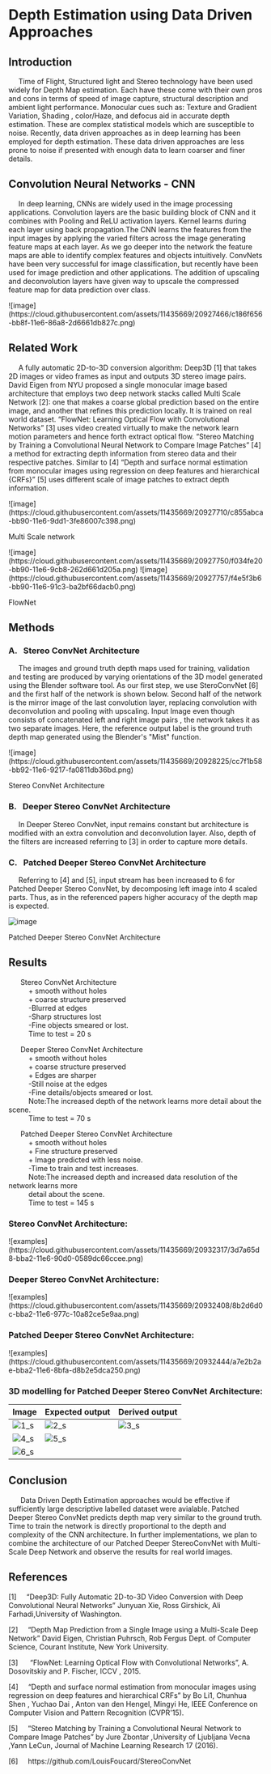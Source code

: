 <BODY>

<DIV id="id_1">
<H1> Depth Estimation using Data Driven Approaches</H1>
</DIV>
<DIV id="id_2_1">
<P class="p9 ft6"><H2> Introduction </H2></P>
<P class="p10 ft6">&nbsp;&nbsp;&nbsp;&nbsp;&nbsp;Time of Flight, Structured light and Stereo technology have been used widely for 
Depth Map estimation. Each have these come with their own pros and cons in terms of speed of image capture, structural description and 
ambient light performance. Monocular cues such as: Texture and Gradient Variation, Shading , color/Haze, and defocus aid in accurate 
depth estimation. These are complex statistical models which are susceptible to noise. Recently, data driven approaches as in deep learning 
has been employed for depth estimation. These data driven approaches are less prone to noise if presented with enough data to learn coarser
and finer details.
</P>
</DIV>
<DIV id="id_2_2">
<P class="p9 ft6"><H2> Convolution Neural Networks - CNN </H2></P>
<P class="p12 ft6">&nbsp;&nbsp;&nbsp;&nbsp;&nbsp;In deep learning, CNNs are widely used in the image processing applications. Convolution layers are the basic building block of CNN and it combines with Pooling and ReLU activation layers. Kernel learns during each layer using back propagation.The CNN learns the features from the input images by applying the varied filters across the image generating feature maps at each layer. As we go deeper into the network the feature maps are able to identify complex features and objects intuitively. ConvNets have been very successful for image classification, but recently have been used for image prediction and other applications. The addition of upscaling and deconvolution layers have given way to upscale the compressed feature map for data prediction over class.
</P>
</DIV>
![image](https://cloud.githubusercontent.com/assets/11435669/20927466/c186f656-bb8f-11e6-86a8-2d6661db827c.png)
<DIV id="id_2_3">
<P class="p14 ft6"><H2> Related Work </H2></P>
<P class="p15 ft6">&nbsp;&nbsp;&nbsp;&nbsp;&nbsp;A fully automatic 2D-to-3D conversion algorithm: Deep3D [1] that takes 2D images or video frames as input and outputs 3D stereo image pairs. David Eigen from NYU proposed a single monocular image based architecture that employs two deep network stacks 
called Multi Scale Network [2]: one that makes a coarse global prediction based on the entire image, and another that refines this prediction locally. It is trained on real world dataset. “FlowNet: Learning Optical Flow with Convolutional Networks” [3] uses video created virtually to make the network learn motion parameters and hence forth extract optical flow. “Stereo Matching by Training a Convolutional Neural Network to Compare Image Patches” [4] a method for extracting depth information from stereo data and their respective patches. Similar to [4] “Depth and surface normal estimation from monocular images using regression on deep features and hierarchical {CRFs}” [5] uses different scale of image patches to extract depth information. 
</P>
</DIV>
![image](https://cloud.githubusercontent.com/assets/11435669/20927710/c855abca-bb90-11e6-9dd1-3fe86007c398.png)
<P class="p15 ft6"> Multi Scale network </P>
![image](https://cloud.githubusercontent.com/assets/11435669/20927750/f034fe20-bb90-11e6-9cb8-262d661d205a.png)
![image](https://cloud.githubusercontent.com/assets/11435669/20927757/f4e5f3b6-bb90-11e6-91c3-ba2bf66dacb0.png)
<P class="p15 ft6"> FlowNet </P>
<DIV id="id_2_4">
<P class="p20 ft6"><H2> Methods </H2></P>
</DIV>

<DIV id="id_1_2">
<P class="p22 ft10"><SPAN class="ft10"><H3> A.&nbsp;&nbsp; Stereo ConvNet Architecture </H3></P>
<P class="p23 ft9">&nbsp;&nbsp;&nbsp;&nbsp;&nbsp;The images and ground truth depth maps used for training, validation and testing are produced by varying orientations of the 3D model generated using the Blender software tool. As our first step, we use SteroConvNet [6] and the first half of the network is shown below. Second half of the network is the mirror image of the last convolution layer, replacing convolution with deconvolution and pooling with upscaling. Input Image even though consists of concatenated left and right image pairs , the network takes it as two separate images. Here, the reference output label is the ground truth depth map generated using the Blender's "Mist" function. 
</P>
</DIV>
![image](https://cloud.githubusercontent.com/assets/11435669/20928225/cc7f1b58-bb92-11e6-9217-fa0811db36bd.png)
<P class="p15 ft6"> Stereo ConvNet Architecture </P>
<DIV id="id_1_3">
<P class="p80 ft10"><SPAN class="ft10"><H3> B.&nbsp;&nbsp; Deeper Stereo ConvNet Architecture </H3></P>
<P class="p79 ft24">&nbsp;&nbsp;&nbsp;&nbsp;&nbsp;In Deeper Stereo ConvNet, input remains constant but architecture is modified with an extra convolution and deconvolution layer. Also, depth of the filters are increased referring to [3] in order to capture more details.
</P>
</DIV>

<DIV id="id_1">
<P class="p80 ft10"><SPAN class="ft10"><H3> C.&nbsp;&nbsp; Patched Deeper Stereo ConvNet Architecture </H3></P>
<P class="p90 ft9">&nbsp;&nbsp;&nbsp;&nbsp;&nbsp;Referring to [4] and [5], input stream has been increased to 6 for Patched Deeper Stereo ConvNet, by decomposing left image into 4 scaled parts. Thus, as in the referenced papers higher accuracy of the depth map is expected. 
</P>
</DIV>

![image](https://cloud.githubusercontent.com/assets/11435669/20930304/f7fd45c2-bb9a-11e6-866e-be18af9e450b.png)
<P class="p15 ft6"> Patched Deeper Stereo ConvNet Architecture </P>
<DIV id="id_1">
<P class="p80 ft10"><SPAN class="ft10"><H2> Results </H2></P>
<P class="p117 ft9">&nbsp;&nbsp;&nbsp;&nbsp;&nbsp;
Stereo ConvNet Architecture
<br /> &nbsp;&nbsp;&nbsp;&nbsp;&nbsp;&nbsp;&nbsp;&nbsp;&nbsp;&nbsp;+ smooth without holes
<br /> &nbsp;&nbsp;&nbsp;&nbsp;&nbsp;&nbsp;&nbsp;&nbsp;&nbsp;&nbsp;+ coarse structure preserved
<br /> &nbsp;&nbsp;&nbsp;&nbsp;&nbsp;&nbsp;&nbsp;&nbsp;&nbsp;&nbsp;-Blurred at edges
<br /> &nbsp;&nbsp;&nbsp;&nbsp;&nbsp;&nbsp;&nbsp;&nbsp;&nbsp;&nbsp;-Sharp structures lost
<br /> &nbsp;&nbsp;&nbsp;&nbsp;&nbsp;&nbsp;&nbsp;&nbsp;&nbsp;&nbsp;-Fine objects smeared or lost.
<br /> &nbsp;&nbsp;&nbsp;&nbsp;&nbsp;&nbsp;&nbsp;&nbsp;&nbsp;&nbsp;Time to test = 20 s
</P>
</DIV>

<DIV id="id_1">
<P class="p117 ft9">&nbsp;&nbsp;&nbsp;&nbsp;&nbsp;
Deeper Stereo ConvNet Architecture
<br /> &nbsp;&nbsp;&nbsp;&nbsp;&nbsp;&nbsp;&nbsp;&nbsp;&nbsp;&nbsp;+ smooth without holes
<br /> &nbsp;&nbsp;&nbsp;&nbsp;&nbsp;&nbsp;&nbsp;&nbsp;&nbsp;&nbsp;+ coarse structure preserved
<br /> &nbsp;&nbsp;&nbsp;&nbsp;&nbsp;&nbsp;&nbsp;&nbsp;&nbsp;&nbsp;+ Edges are sharper
<br /> &nbsp;&nbsp;&nbsp;&nbsp;&nbsp;&nbsp;&nbsp;&nbsp;&nbsp;&nbsp;-Still noise at the edges
<br /> &nbsp;&nbsp;&nbsp;&nbsp;&nbsp;&nbsp;&nbsp;&nbsp;&nbsp;&nbsp;-Fine details/objects smeared or lost.
<br /> &nbsp;&nbsp;&nbsp;&nbsp;&nbsp;&nbsp;&nbsp;&nbsp;&nbsp;&nbsp;Note:The increased depth of the network learns more detail about the scene.
<br /> &nbsp;&nbsp;&nbsp;&nbsp;&nbsp;&nbsp;&nbsp;&nbsp;&nbsp;&nbsp;Time to test = 70 s
</P>
</DIV>

<DIV id="id_1">
<P class="p117 ft9">&nbsp;&nbsp;&nbsp;&nbsp;&nbsp;
Patched Deeper Stereo ConvNet Architecture
<br /> &nbsp;&nbsp;&nbsp;&nbsp;&nbsp;&nbsp;&nbsp;&nbsp;&nbsp;&nbsp;+ smooth without holes
<br /> &nbsp;&nbsp;&nbsp;&nbsp;&nbsp;&nbsp;&nbsp;&nbsp;&nbsp;&nbsp;+ Fine structure preserved
<br /> &nbsp;&nbsp;&nbsp;&nbsp;&nbsp;&nbsp;&nbsp;&nbsp;&nbsp;&nbsp;+ Image predicted with less noise. 
<br /> &nbsp;&nbsp;&nbsp;&nbsp;&nbsp;&nbsp;&nbsp;&nbsp;&nbsp;&nbsp;-Time to train and test increases.
<br /> &nbsp;&nbsp;&nbsp;&nbsp;&nbsp;&nbsp;&nbsp;&nbsp;&nbsp;&nbsp;Note:The increased depth and increased data resolution of the network learns more <br /> &nbsp;&nbsp;&nbsp;&nbsp;&nbsp;&nbsp;&nbsp;&nbsp;&nbsp;&nbsp;detail about the scene.
<br /> &nbsp;&nbsp;&nbsp;&nbsp;&nbsp;&nbsp;&nbsp;&nbsp;&nbsp;&nbsp;Time to test = 145 s
</P>
</DIV>

<P class="p15 ft6"><H3> Stereo ConvNet Architecture: </H3></P>
![examples](https://cloud.githubusercontent.com/assets/11435669/20932317/3d7a65d8-bba2-11e6-90d0-0589dc66ccee.png)
<P class="p15 ft6"><H3> Deeper Stereo ConvNet Architecture: </H3></P>
![examples](https://cloud.githubusercontent.com/assets/11435669/20932408/8b2d6d0c-bba2-11e6-977c-10a82ce5e9aa.png)
<P class="p15 ft6"><H3> Patched Deeper Stereo ConvNet Architecture: </H3></P>
![examples](https://cloud.githubusercontent.com/assets/11435669/20932444/a7e2b2ae-bba2-11e6-8bfa-d8b2e5dca250.png)

<P class="p15 ft6"> <H3> 3D modelling for Patched Deeper Stereo ConvNet Architecture: </H3> </P>

| Image | Expected output | Derived output |
| ------------- | ------------- | ------------- |
| ![1_s](https://cloud.githubusercontent.com/assets/11435669/20933414/f20f8d4a-bba5-11e6-98a3-849b483ea88f.PNG)  | ![2_s](https://cloud.githubusercontent.com/assets/11435669/20934331/bd2196ac-bba8-11e6-83c9-89f051d5d19f.gif)  | ![3_s](https://cloud.githubusercontent.com/assets/11435669/20934437/1e552ed4-bba9-11e6-932c-1a5c31ef9755.gif)  |
| ![4_s](https://cloud.githubusercontent.com/assets/11435669/20934176/396336e0-bba8-11e6-813f-490800551b6c.PNG)  | ![5_s](https://cloud.githubusercontent.com/assets/11435669/20934515/674ab582-bba9-11e6-998d-36f8ccffe2a2.gif)
  | ![6_s](https://cloud.githubusercontent.com/assets/11435669/20934002/c49369d4-bba7-11e6-9cbd-6be921976ee2.gif) |


<DIV id="id_1">
<P class="p80 ft10"><SPAN class="ft10"><H2> Conclusion </H2></P>
<P class="p131 ft9">&nbsp;&nbsp;&nbsp;&nbsp;&nbsp; Data Driven Depth Estimation approaches would be effective if sufficiently large descriptive labelled dataset were avialable. Patched Deeper Stereo ConvNet predicts depth map very similar to the ground truth. Time to train the network is directly proportional to the depth and complexity of the CNN architecture. In further implementations, we plan to combine the architecture of our Patched Deeper StereoConvNet with Multi-Scale Deep Network and observe the results for real world images.
</P>
</DIV>

<DIV id="id_1_2">
<P class="p80 ft10"><SPAN class="ft10"><H2> References </H2></P>
<P class="p136 ft59"><SPAN class="ft29">[1]&nbsp;&nbsp;&nbsp;&nbsp;&nbsp;</SPAN>“Deep3D: Fully Automatic 2D-to-3D Video Conversion with Deep Convolutional Neural Networks” Junyuan Xie, Ross Girshick, Ali Farhadi,University of Washington. </P>
<P class="p137 ft59"><SPAN class="ft29">[2]&nbsp;&nbsp;&nbsp;&nbsp;&nbsp;</SPAN>“Depth Map Prediction from a Single Image using a Multi-Scale Deep Network” David Eigen, Christian Puhrsch, Rob Fergus Dept. of Computer Science, Courant Institute, New York University.</P>
<P class="p138 ft59"><SPAN class="ft29">[3]&nbsp;&nbsp;&nbsp;&nbsp;&nbsp;</SPAN> “FlowNet: Learning Optical Flow with Convolutional Networks”, A. Dosovitskiy and P. Fischer, ICCV , 2015.</P>
<P class="p139 ft29"><SPAN class="ft60">[4]&nbsp;&nbsp;&nbsp;&nbsp;&nbsp;</SPAN>“Depth and surface normal estimation from monocular images using regression on deep features and hierarchical CRFs” by Bo Li1, Chunhua Shen , Yuchao Dai , Anton van den Hengel, Mingyi He, IEEE Conference on Computer Vision and Pattern Recognition (CVPR'15). </P>
<P class="p136 ft63"><SPAN class="ft29">[5]&nbsp;&nbsp;&nbsp;&nbsp;&nbsp;</SPAN>“Stereo Matching by Training a Convolutional Neural Network to Compare Image Patches” by Jure Zbontar ,University of Ljubljana Vecna ,Yann LeCun, Journal of Machine Learning Research 17 (2016).</P>
<P class="p136 ft59"><SPAN class="ft29">[6]&nbsp;&nbsp;&nbsp;&nbsp;&nbsp;</SPAN>https://github.com/LouisFoucard/StereoConvNet </P>
</DIV>
</BODY>
</HTML>
